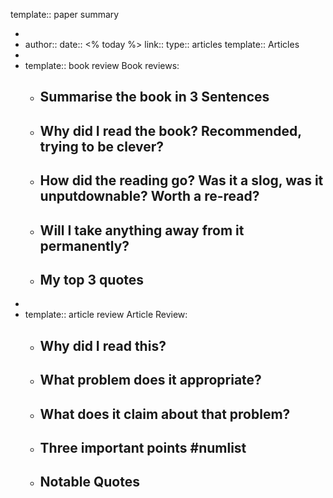 template:: paper summary

-
- author::
  date:: <% today %>
  link::
  type:: articles
  template:: Articles
-
- template:: book review
  Book reviews:
	- Summarise the book in 3 Sentences
		-
	- Why did I read the book? Recommended, trying to be clever?
		-
	- How did the reading go? Was it a slog, was it unputdownable? Worth a re-read?
		-
	- Will I take anything away from it permanently?
		-
	- My top 3 quotes
		-
-
- template:: article review
  Article Review:
	- Why did I read this?
		-
	- What problem does it appropriate?
		-
	- What does it claim about that problem?
		-
	- Three important points #numlist
		-
	- Notable Quotes
		-